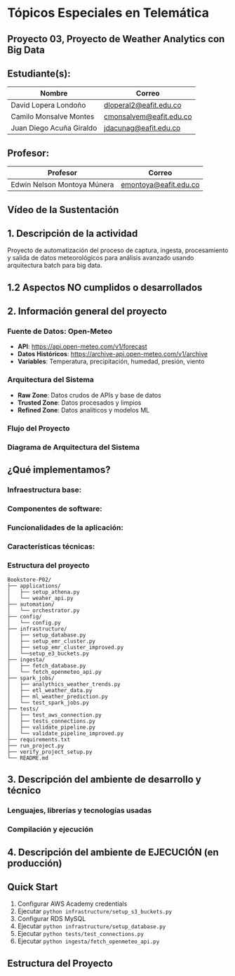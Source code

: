 # Tópicos Especiales en Telemática
## Proyecto 03, Proyecto de Weather Analytics con Big Data 

## Estudiante(s):
| Nombre | Correo |
|--------|-------------|
| David Lopera Londoño | dloperal2@eafit.edu.co |
| Camilo Monsalve Montes | cmonsalvem@eafit.edu.co |
| Juan Diego Acuña Giraldo | jdacunag@eafit.edu.co |

## Profesor:
| Profesor | Correo |
|----------|-------------|
| Edwin Nelson Montoya Múnera | emontoya@eafit.edu.co |

## Vídeo de la Sustentación

## 1. Descripción de la actividad
Proyecto de automatización del proceso de captura, ingesta, procesamiento y salida de datos meteorológicos para análisis avanzado usando arquitectura batch para big data.

## 1.2 Aspectos NO cumplidos o desarrollados

## 2. Información general del proyecto

### Fuente de Datos: Open-Meteo

- **API**: https://api.open-meteo.com/v1/forecast
- **Datos Históricos**: https://archive-api.open-meteo.com/v1/archive
- **Variables**: Temperatura, precipitación, humedad, presión, viento

### Arquitectura del Sistema

- **Raw Zone**: Datos crudos de APIs y base de datos
- **Trusted Zone**: Datos procesados y limpios
- **Refined Zone**: Datos analíticos y modelos ML

### Flujo del Proyecto 

### Diagrama de Arquitectura del Sistema

## ¿Qué implementamos?

### Infraestructura base:

### Componentes de software:

### Funcionalidades de la aplicación:

### Características técnicas:

### Estructura del proyecto

```
Bookstore-P02/
├── applications/ 
│   ├── setup_athena.py                  
│   └── weaher_api.py
├── automation/ 
│   └── orchestrator.py
├── config/ 
│   └── config.py
├── infrastructure/
│   ├── setup_database.py
│   ├── setup_emr_cluster.py
│   ├── setup_emr_cluster_improved.py
│   └──setup_e3_buckets.py  
├── ingesta/
│   ├── fetch_database.py
│   └── fetch_openmeteo_api.py  
├── spark_jobs/
│   ├── analythics_weather_trends.py
│   ├── etl_weather_data.py
│   ├── ml_weather_prediction.py  
│   └── test_spark_jobs.py
├── tests/
│   ├── test_aws_connection.py
│   ├── tests_connections.py
│   ├── validate_pipeline.py  
│   └── validate_pipeline_improved.py
├── requirements.txt
├── run_project.py
├── verify_project_setup.py
└── README.md
```

## 3. Descripción del ambiente de desarrollo y técnico

### Lenguajes, librerías y tecnologías usadas

### Compilación y ejecución

## 4. Descripción del ambiente de EJECUCIÓN (en producción)

## Quick Start

1. Configurar AWS Academy credentials
2. Ejecutar `python infrastructure/setup_s3_buckets.py`
3. Configurar RDS MySQL
4. Ejecutar `python infrastructure/setup_database.py`
5. Ejecutar `python tests/test_connections.py`
6. Ejecutar `python ingesta/fetch_openmeteo_api.py`

## Estructura del Proyecto
